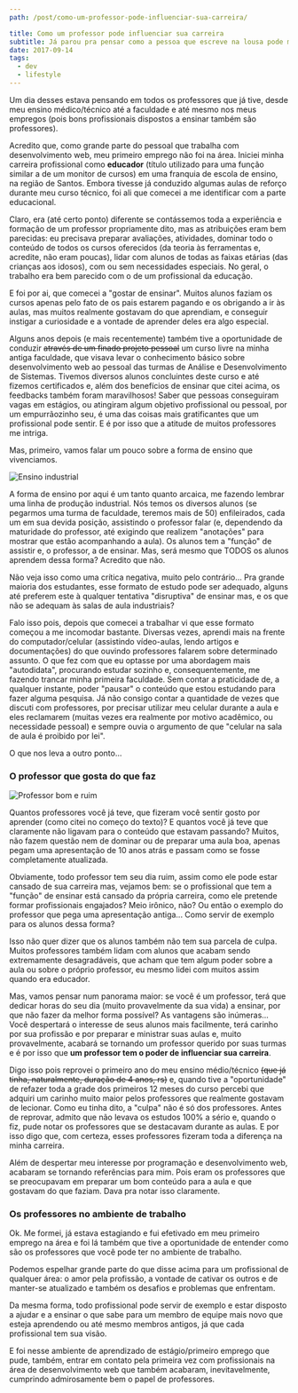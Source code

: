 ```yaml
---
path: /post/como-um-professor-pode-influenciar-sua-carreira/

title: Como um professor pode influenciar sua carreira
subtitle: Já parou pra pensar como a pessoa que escreve na lousa pode mudar sua vida?
date: 2017-09-14
tags:
  - dev
  - lifestyle
---
```

Um dia desses estava pensando em todos os professores que já tive, desde meu ensino médico/técnico até a faculdade e até mesmo nos meus empregos (pois bons profissionais dispostos a ensinar também são professores).

Acredito que, como grande parte do pessoal que trabalha com desenvolvimento web, meu primeiro emprego não foi na área. Iniciei minha carreira profissional como **educador** (título utilizado para uma função similar a de um monitor de cursos) em uma franquia de escola de ensino, na região de Santos. Embora tivesse já conduzido algumas aulas de reforço durante meu curso técnico, foi ali que comecei a me identificar com a parte educacional.

Claro, era (até certo ponto) diferente se contássemos toda a experiência e formação de um professor propriamente dito, mas as atribuições eram bem parecidas: eu precisava preparar avaliações, atividades, dominar todo o conteúdo de todos os cursos oferecidos (da teoria às ferramentas e, acredite, não eram poucas), lidar com alunos de todas as faixas etárias (das crianças aos idosos), com ou sem necessidades especiais. No geral, o trabalho era bem parecido com o de um profissional da educação.

E foi por ai, que comecei a "gostar de ensinar". Muitos alunos faziam os cursos apenas pelo fato de os pais estarem pagando e os obrigando a ir às aulas, mas muitos realmente gostavam do que aprendiam, e conseguir instigar a curiosidade e a vontade de aprender deles era algo especial.

Alguns anos depois (e mais recentemente) também tive a oportunidade de conduzir <del>através de um finado projeto pessoal</del> um curso livre na minha antiga faculdade, que visava levar o conhecimento básico sobre desenvolvimento web ao pessoal das turmas de Análise e Desenvolvimento de Sistemas. Tivemos diversos alunos concluintes deste curso e até fizemos certificados e, além dos benefícios de ensinar que citei acima, os feedbacks também foram maravilhosos! Saber que pessoas conseguiram vagas em estágios, ou atingiram algum objetivo profissional ou pessoal, por um empurrãozinho seu, é uma das coisas mais gratificantes que um profissional pode sentir. E é por isso que a atitude de muitos professores me intriga.

Mas, primeiro, vamos falar um pouco sobre a forma de ensino que vivenciamos.

![Ensino industrial](/images/como-um-professor-pode-influenciar-sua-carreira/ensino-industrial.jpg)

A forma de ensino por aqui é um tanto quanto arcaica, me fazendo lembrar uma linha de produção industrial.
Nós temos os diversos alunos (se pegarmos uma turma de faculdade, teremos mais de 50) enfileirados, cada um em sua devida posição, assistindo o professor falar (e, dependendo da maturidade do professor, até exigindo que realizem "anotações" para mostrar que estão acompanhando a aula). Os alunos tem a "função" de assistir e, o professor, a de ensinar. Mas, será mesmo que TODOS os alunos aprendem dessa forma? Acredito que não.

Não veja isso como uma crítica negativa, muito pelo contrário... Pra grande maioria dos estudantes, esse formato de estudo pode ser adequado, alguns até preferem este à qualquer tentativa  "disruptiva" de ensinar mas, e os que não se adequam às salas de aula industriais?

Falo isso pois, depois que comecei a trabalhar vi que esse formato começou a me incomodar bastante. Diversas vezes, aprendi mais na frente do computador/celular (assistindo vídeo-aulas, lendo artigos e documentações) do que ouvindo professores falarem sobre determinado assunto. O que fez com que eu optasse por uma abordagem mais "autodidata", procurando estudar sozinho e, consequentemente, me fazendo trancar minha primeira faculdade. Sem contar a praticidade de, a qualquer instante, poder "pausar" o conteúdo que estou estudando para fazer alguma pesquisa. Já não consigo contar a quantidade de vezes que discuti com professores, por precisar utilizar meu celular durante a aula e eles reclamarem (muitas vezes era realmente por motivo acadêmico, ou necessidade pessoal) e sempre ouvia o argumento de que "celular na sala de aula é proibido por lei".

O que nos leva a outro ponto...

### O professor que gosta do que faz

![Professor bom e ruim](/images/como-um-professor-pode-influenciar-sua-carreira/bad-good-teacher.jpeg)

Quantos professores você já teve, que fizeram você sentir gosto por aprender (como citei no começo do texto)? E quantos você já teve que claramente não ligavam para o conteúdo que estavam passando? Muitos, não fazem questão nem de dominar ou de preparar uma aula boa, apenas pegam uma apresentação de 10 anos atrás e passam como se fosse completamente atualizada.

Obviamente, todo professor tem seu dia ruim, assim como ele pode estar cansado de sua carreira mas, vejamos bem: se o profissional que tem a "função" de ensinar está cansado da própria carreira, como ele pretende formar profissionais engajados? Meio irônico, não? Ou então o exemplo do professor que pega uma apresentação antiga... Como servir de exemplo para os alunos dessa forma?

Isso não quer dizer que os alunos também não tem sua parcela de culpa. Muitos professores também lidam com alunos que acabam sendo extremamente desagradáveis, que acham que tem algum poder sobre a aula ou sobre o próprio professor, eu mesmo lidei com muitos assim quando era educador.

Mas, vamos pensar num panorama maior: se você é um professor, terá que dedicar horas do seu dia (muito provavelmente da sua vida) a ensinar, por que não fazer da melhor forma possível? As vantagens são inúmeras... Você despertará o interesse de seus alunos mais facilmente, terá carinho por sua profissão e por preparar e ministrar suas aulas e, muito provavelmente, acabará se tornando um professor querido por suas turmas e é por isso que **um professor tem o poder de influenciar sua carreira**.

Digo isso pois reprovei o primeiro ano do meu ensino médio/técnico <del>(que já tinha, naturalmente, duração de 4 anos, rs)</del> e, quando tive a "oportunidade" de refazer toda a grade dos primeiros 12 meses do curso percebi que adquiri um carinho muito maior pelos professores que realmente gostavam de lecionar. Como eu tinha dito, a "culpa" não é só dos professores. Antes de reprovar, admito que não levava os estudos 100% a sério e, quando o fiz, pude notar os professores que se destacavam durante as aulas. E por isso digo que, com certeza, esses professores fizeram toda a diferença na minha carreira.

Além de despertar meu interesse por programação e desenvolvimento web, acabaram se tornando referências para mim. Pois eram os professores que se preocupavam em preparar um bom conteúdo para a aula e que gostavam do que faziam. Dava pra notar isso claramente.

### Os professores no ambiente de trabalho

Ok. Me formei, já estava estagiando e fui efetivado em meu primeiro emprego na área e foi lá também que tive a oportunidade de entender como são os professores que você pode ter no ambiente de trabalho.

Podemos espelhar grande parte do que disse acima para um profissional de qualquer área: o amor pela profissão, a vontade de cativar os outros e de manter-se atualizado e também os desafios e problemas que enfrentam.

Da mesma forma, todo profissional pode servir de exemplo e estar disposto a ajudar e a ensinar o que sabe para um membro de equipe mais novo que esteja aprendendo ou até mesmo membros antigos, já que cada profissional tem sua visão.

E foi nesse ambiente de aprendizado de estágio/primeiro emprego que pude, também, entrar em contato pela primeira vez com profissionais na área de desenvolvimento web que também acabaram, inevitavelmente, cumprindo admirosamente bem o papel de professores.
